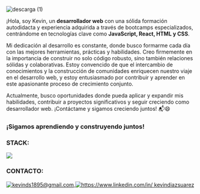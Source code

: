 ![descarga (1)](https://github.com/user-attachments/assets/4b8e0d14-3757-479d-bcae-d873dbef7390)

<p>¡Hola, soy Kevin, un <strong>desarrollador web</strong> con una sólida formación autodidacta y experiencia adquirida a través de bootcamps especializados, centrándome en tecnologías clave como <strong>JavaScript, React, HTML y CSS</strong>.

Mi dedicación al desarrollo es constante, donde busco formarme cada día con las mejores herramientas, prácticas y habilidades. Creo firmemente en la importancia de construir no solo código robusto, sino también relaciones sólidas y colaborativas. Estoy convencido de que el intercambio de conocimientos y la construcción de comunidades enriquecen nuestro viaje en el desarrollo web, y estoy entusiasmado por contribuir y aprender en este apasionante proceso de crecimiento conjunto.

Actualmente, busco oportunidades donde pueda aplicar y expandir mis habilidades, contribuir a proyectos significativos y seguir creciendo como desarrollador web. ¡Contáctame y sigamos creciendo juntos! 📬😄<br>
</p>
<h3>¡Sigamos aprendiendo y construyendo juntos!</h3>

<div>
  <div>
<h3 align="left">STACK:</h3>
  <img src="https://skillicons.dev/icons?i=react,js,html,css,tailwind,git" />
  </div>
</div>

<h3>CONTACTO:</h3>
<a href="mailto:kevinds1895@gmail.com" target="_blank">
  <img align="center" src="https://skillicons.dev/icons?i=gmail" alt="kevinds1895@gmail.com"/>
</a> <a href="https://www.linkedin.com/in/kevindiazsuarez" target="blank"><img align="center" src="https://skillicons.dev/icons?i=linkedin" alt="https://www.linkedin.com/in/
kevindiazsuarez"/></a>



